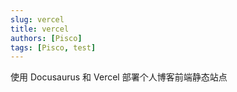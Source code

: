 ```yaml
---
slug: vercel
title: vercel
authors: [Pisco]
tags: [Pisco, test]
---
```


使用 Docusaurus 和 Vercel 部署个人博客前端静态站点
